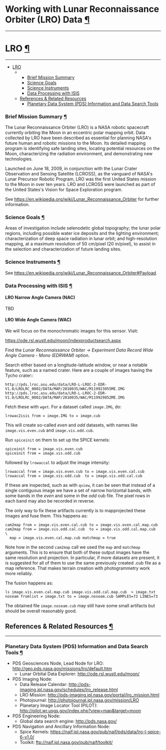 <div id="main">

<div id="content">

<div class="contextual">

</div>

<div class="wiki wiki-page">

# Working with Lunar Reconnaissance Orbiter (LRO) Data [¶](#Working-with-Lunar-Reconnaissance-Orbiter-LRO-Data-)

-----

<span id="LRO"></span>

# LRO [¶](#LRO-)

-----

<span id="LRO"></span>

  - [LRO](#LRO-)
      -   - [Brief Mission Summary](#Brief-Mission-Summary-)
          - [Science Goals](#Science-Goals-)
          - [Science Instruments](#Science-Instruments-)
          - [Data Processing with ISIS](#Data-Processing-with-ISIS-)         
      - [References & Related
        Resources](#References--Related-Resources-)
          - [Planetary Data System (PDS) Information and Data Search
            Tools](#Planetary-Data-System-PDS-Information-and-Data-Search-Tools-)

<span id="Brief-Mission-Summary"></span>

### Brief Mission Summary [¶](#Brief-Mission-Summary-)

The Lunar Reconnaissance Orbiter (LRO) is a NASA robotic spacecraft currently orbiting the Moon in an eccentric polar mapping orbit. Data collected by LRO have been described as essential for planning NASA's future human and robotic missions to the Moon. Its detailed mapping program is identifying safe landing sites, locating potential resources on the Moon, characterizing the radiation environment, and demonstrating new technologies.

Launched on June 18, 2009, in conjunction with the Lunar Crater Observation and Sensing Satellite (LCROSS), as the vanguard of NASA's Lunar Precursor Robotic Program, LRO was the first United States mission to the Moon in over ten years. LRO and LCROSS were launched as part of the United States's Vision for Space Exploration program.

See https://en.wikipedia.org/wiki/Lunar_Reconnaissance_Orbiter for further information.

<span id="Science-Goals"></span>

### Science Goals [¶](#Science-Goals-)

Areas of investigation include selenodetic global topography; the lunar polar regions, including possible water ice deposits and the lighting environment; characterization of deep space radiation in lunar orbit; and high-resolution mapping, at a maximum resolution of 50 cm/pixel (20 in/pixel), to assist in the selection and characterization of future landing sites.

<span id="Science-Instruments"></span>

### Science Instruments [¶](#Science-Instruments-)

See https://en.wikipedia.org/wiki/Lunar_Reconnaissance_Orbiter#Payload.

### Data Processing with ISIS [¶](#Data-Processing-with-ISIS-)

#### LRO Narrow Angle Camera (NAC)

TBD

#### LRO Wide Angle Camera (WAC)

We will focus on the monochromatic images for this sensor. Visit:

   https://ode.rsl.wustl.edu/moon/indexproductsearch.aspx

Find the *Lunar Reconnaissance Orbiter -> Experiment Data Record Wide
Angle Camera - Mono (EDRWAM)* option.

Search either based on a longitude-latitude window, or near a
notable feature, such as a named crater.  Here are a couple of images
having the Tycho crater::

    http://pds.lroc.asu.edu/data/LRO-L-LROC-2-EDR-V1.0/LROLRC_0002/DATA/MAP/2010035/WAC/M119923055ME.IMG
    http://pds.lroc.asu.edu/data/LRO-L-LROC-2-EDR-V1.0/LROLRC_0002/DATA/MAP/2010035/WAC/M119929852ME.IMG

Fetch these with ``wget``. For a dataset called ``image.IMG``, do:

    lrowac2isis from = image.IMG to = image.cub

This will create so-called *even* and *odd* datasets, with names like
``image.vis.even.cub`` and ``image.vis.odd.cub``.

Run ``spiceinit`` on them to set up the SPICE kernels:

    spiceinit from = image.vis.even.cub
    spiceinit from = image.vis.odd.cub

followed by ``lrowaccal`` to adjust the image intensity:

    lrowaccal from = image.vis.even.cub to = image.vis.even.cal.cub
    lrowaccal from = image.vis.odd.cub  to = image.vis.odd.cal.cub

If these are inspected, such as with ``qview``, it can be
seen that instead of a single contiguous image we have a set of narrow
horizontal bands, with some bands in the *even* and some in the *odd*
cub file. The pixel rows in each band may also be recorded in reverse.

The only way to fix these artifacts currently is to mapprojected these
images and fuse them. This happens as:

    cam2map from = image.vis.even.cal.cub to = image.vis.even.cal.map.cub
    cam2map from = image.vis.odd.cal.cub  to = image.vis.odd.cal.map.cub  \
      map = image.vis.even.cal.map.cub matchmap = true

Note how in the second ``cam2map`` call we used the ``map`` and
``matchmap`` arguments. This is to ensure that both of these output
images have the same resolution and projection. In particular, if more
datasets are present, it is suggested for all of them to use the same
previously created .cub file as a map reference. That makes terrain
creation with photogrammetry work more reliably. 

The fusion happens as:

    ls image.vis.even.cal.map.cub image.vis.odd.cal.map.cub  > image.txt
    noseam fromlist = image.txt to = image.noseam.cub SAMPLES=73 LINES=73

The obtained file ``image.noseam.cub`` may still have some small artifacts
but should be overall reasonably good. 

<span id="References-amp-Related-Resources"></span>

## References & Related Resources [¶](#References--Related-Resources-)

-----

<span id="Planetary-Data-System-PDS-Information-and-Data-Search-Tools"></span>

### Planetary Data System (PDS) Information and Data Search Tools [¶](#Planetary-Data-System-PDS-Information-and-Data-Search-Tools-)

  - PDS Geosciences Node, Lead Node for LRO:
    <http://geo.pds.nasa.gov/missions/lro/default.htm>
      - Lunar Orbital Data Explorer: <http://ode.rsl.wustl.edu/moon/>
  - PDS Imaging Node:
      - Data Release Calendar:
        <http://pds-imaging.jpl.nasa.gov/schedules/lro_release.html>
      - LRO Mission:
        <http://pds-imaging.jpl.nasa.gov/portal/lro_mission.html>
      - Photojournal: <http://photojournal.jpl.nasa.gov/mission/LRO>
      - Planetary Image Locator Tool (PILOT):
        <http://pilot.wr.usgs.gov/index.php?view=map&target=moon>
  - PDS Engineering Node:
      - Global data search engine: <http://pds.nasa.gov/>
  - PDS Navigation and Ancillary Information Node:
      - Spice Kernels:
        <https://naif.jpl.nasa.gov/pub/naif/pds/data/lro-l-spice-6-v1.0/>
      - Toolkit: <ftp://naif.jpl.nasa.gov/pub/naif/toolkit/>

</div>

<div style="clear:both;">

</div>

</div>

</div>
